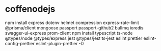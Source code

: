 # coffenodejs

npm install express dotenv helmet compression express-rate-limit @prisma/client mongoose passport passport-github2 bullmq ioredis swagger-ui-express prom-client
npm install typescript ts-node @types/node @types/express jest @types/jest ts-jest eslint prettier eslint-config-prettier eslint-plugin-prettier -D